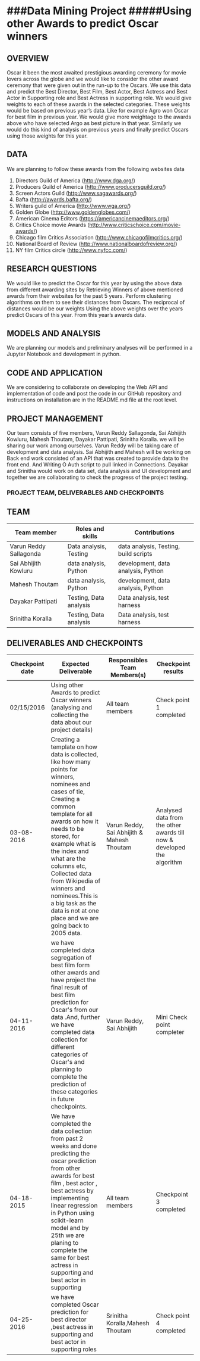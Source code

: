 ###Data Mining Project
#####Using other Awards to predict Oscar winners
============================================================

## OVERVIEW
Oscar it been the most awaited prestigious awarding ceremony for movie lovers across the globe and we would like to consider the other award ceremony that were given out in the run-up to the Oscars. We use this data and predict the Best Director, Best Film, Best Actor, Best Actress and Best Actor in Supporting role and Best Actress in supporting role. 
We would give weights to each of these awards in the selected categories. These weights would be based on previous year’s data. Like for example Agro won Oscar for best film in previous year. We would give more weightage to the awards above who have selected Argo as best picture in that year. Similarly we would do this kind of analysis on previous years and finally predict Oscars using those weights for this year.

## DATA
We are planning to follow these awards from the following websites data 

1. Directors Guild of America (http://www.dga.org/)
2. Producers Guild of America (http://www.producersguild.org/)
3. Screen Actors Guild (http://www.sagawards.org/)
4. Bafta (http://awards.bafta.org/)
5. Writers guild of America (http://www.wga.org/)
6. Golden Globe (http://www.goldenglobes.com/)
7. American Cinema Editors (https://americancinemaeditors.org/)
8. Critics Choice movie Awards (http://www.criticschoice.com/movie-awards/)
9. Chicago film Critics Association (http://www.chicagofilmcritics.org/)
10. National Board of Review (http://www.nationalboardofreview.org/)
11. NY film Critics circle (http://www.nyfcc.com/)


## RESEARCH QUESTIONS
We would like to predict the Oscar for this year by using the above data from different awarding sites by Retrieving Winners of above mentioned awards from their websites for the past 5 years.
 Perform clustering algorithms on them to see their distances from Oscars. The reciprocal of distances would be our weights
 Using the above weights over the years predict Oscars of this year. From this year’s awards data.

## MODELS AND ANALYSIS
We are planning our models and preliminary analyses will be performed in a Jupyter Notebook and development in python.


## CODE AND APPLICATION
We are considering to collaborate on developing the Web API and implementation of code and post the code in our GitHub repository and instructions on installation are in the README.md file at the root level.


## PROJECT MANAGEMENT
Our team consists of five members, Varun Reddy Sallagonda, Sai Abhijith Kowluru, Mahesh Thoutam, Dayakar Pattipati, Srinitha Koralla. we will be sharing our work among ourselves. Varun Reddy will be taking care of development and data analysis. Sai Abhijith and Mahesh will be working on Back end work consisted of an API that was created to provide data to the front end. And Writing O Auth script to pull linked in Connections. Dayakar and Srinitha would work on data set, data analysis and UI development and together we are collaborating to check the progress of the project testing. 

### PROJECT TEAM, DELIVERABLES AND CHECKPOINTS

## TEAM

| Team member | Roles and skills | Contributions |
|-------------|-------------------------|---------------------------------------------|
| Varun Reddy Sallagonda | Data analysis, Testing | data analysis, Testing, build scripts |
| Sai Abhijith Kowluru  | data analysis, Python | development, data analysis, Python | 
| Mahesh Thoutam | data analysis, Python | development, data analysis, Python |
| Dayakar Pattipati| Testing, Data analysis | Data analysis, test harness |
| Srinitha Koralla| Testing, Data analysis  | Data analysis, test harness |

## DELIVERABLES AND CHECKPOINTS


| Checkpoint date | Expected Deliverable                                                          | Responsibles Team Members(s) | Checkpoint results                                                                                                                  |
|-----------------|-------------------------------------------------------------------------------|----------------------------|-------------------------------------------------------------------------------------------------------------------------------------|
|02/15/2016 |Using other Awards to predict Oscar winners (analysing and collecting the data about our project details)  | All team members  | Check point 1 completed| 
| 03-08-2016| Creating  a template on how data is collected, like how many points for winners, nominees and cases of tie, Creating a common template for all awards on how it needs to be stored, for example what is the index and what are the columns etc, Collected data from Wikipedia of winners and nominees.This is a big task as the data is not at one place and we are going back to 2005 data.| Varun Reddy, Sai Abhijith & Mahesh Thoutam| Analysed data from the other awards till now & developed the algorithm|
| 04-11-2016 | we have completed data segregation of best film form other awards and have project the final result of best film prediction for Oscar's from our data .And, further we have completed data collection for different categories of Oscar's and planning to complete the prediction of these categories in future checkpoints.| Varun Reddy, Sai Abhijith | Mini Check point completer |
| 04-18-2015 | We have completed the data collection from past 2 weeks and done predicting the oscar prediction from other awards for best film , best actor , best actress by implementing  linear regression in Python using scikit-learn model  and by 25th we are planing to complete the same for best actress in supporting and best actor in supporting | All team members | Checkpoint 3 completed|
| 04-25-2016 | we have completed Oscar prediction for best director ,best actress in supporting and best actor in supporting roles|Srinitha Koralla,Mahesh Thoutam | Check point 4 completed| 



